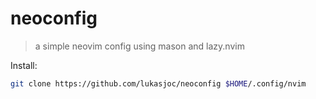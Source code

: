 # neoconfig

> a simple neovim config using mason and lazy.nvim

Install:

```bash
git clone https://github.com/lukasjoc/neoconfig $HOME/.config/nvim
```
